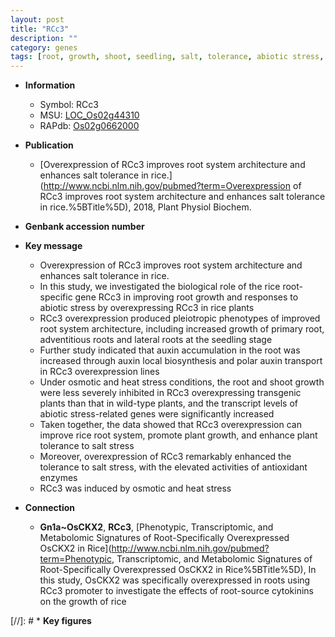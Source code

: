 ```yaml
---
layout: post
title: "RCc3"
description: ""
category: genes
tags: [root, growth, shoot, seedling, salt, tolerance, abiotic stress, auxin, salt tolerance, salt stress, stress, architecture, biotic stress, auxin transport, lateral root, adventitious root, primary root, plant growth, root system architecture]
---
```


* **Information**  
    + Symbol: RCc3  
    + MSU: [LOC_Os02g44310](http://rice.uga.edu/cgi-bin/ORF_infopage.cgi?orf=LOC_Os02g44310)  
    + RAPdb: [Os02g0662000](http://rapdb.dna.affrc.go.jp/viewer/gbrowse_details/irgsp1?name=Os02g0662000)  

* **Publication**  
    + [Overexpression of RCc3 improves root system architecture and enhances salt tolerance in rice.](http://www.ncbi.nlm.nih.gov/pubmed?term=Overexpression of RCc3 improves root system architecture and enhances salt tolerance in rice.%5BTitle%5D), 2018, Plant Physiol Biochem.

* **Genbank accession number**  

* **Key message**  
    + Overexpression of RCc3 improves root system architecture and enhances salt tolerance in rice.
    + In this study, we investigated the biological role of the rice root-specific gene RCc3 in improving root growth and responses to abiotic stress by overexpressing RCc3 in rice plants
    + RCc3 overexpression produced pleiotropic phenotypes of improved root system architecture, including increased growth of primary root, adventitious roots and lateral roots at the seedling stage
    + Further study indicated that auxin accumulation in the root was increased through auxin local biosynthesis and polar auxin transport in RCc3 overexpression lines
    + Under osmotic and heat stress conditions, the root and shoot growth were less severely inhibited in RCc3 overexpressing transgenic plants than that in wild-type plants, and the transcript levels of abiotic stress-related genes were significantly increased
    + Taken together, the data showed that RCc3 overexpression can improve rice root system, promote plant growth, and enhance plant tolerance to salt stress
    + Moreover, overexpression of RCc3 remarkably enhanced the tolerance to salt stress, with the elevated activities of antioxidant enzymes
    + RCc3 was induced by osmotic and heat stress

* **Connection**  
    + __Gn1a~OsCKX2__, __RCc3__, [Phenotypic, Transcriptomic, and Metabolomic Signatures of Root-Specifically Overexpressed OsCKX2 in Rice](http://www.ncbi.nlm.nih.gov/pubmed?term=Phenotypic, Transcriptomic, and Metabolomic Signatures of Root-Specifically Overexpressed OsCKX2 in Rice%5BTitle%5D),  In this study, OsCKX2 was specifically overexpressed in roots using RCc3 promoter to investigate the effects of root-source cytokinins on the growth of rice

[//]: # * **Key figures**  


